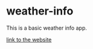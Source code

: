 # weather-info
This is a basic weather info app.

[link to the website](https://kavishvarshney.github.io/weather-info/)
